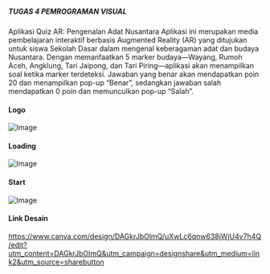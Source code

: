 ##### TUGAS 4 PEMROGRAMAN VISUAL
Aplikasi Quiz AR: Pengenalan Adat Nusantara
Aplikasi ini merupakan media pembelajaran interaktif berbasis Augmented Reality (AR) yang ditujukan untuk siswa Sekolah Dasar dalam mengenal keberagaman adat dan budaya Nusantara. Dengan memanfaatkan 5 marker budaya—Wayang, Rumoh Aceh, Angklung, Tari Jaipong, dan Tari Piring—aplikasi akan menampilkan soal ketika marker terdeteksi. Jawaban yang benar akan mendapatkan poin 20 dan menampilkan pop-up “Benar”, sedangkan jawaban salah mendapatkan 0 poin dan memunculkan pop-up “Salah”.

#### Logo
![Image](https://github.com/user-attachments/assets/50a119ae-b8b8-4b20-ab96-3d771a087f9a)

#### Loading
![Image](https://github.com/user-attachments/assets/910ac581-f3ee-4196-8230-23cc12e50d88)

#### Start
![Image](https://github.com/user-attachments/assets/1fcc296d-8eee-4f99-b890-5e901e63af85)

#### Link Desain
https://www.canva.com/design/DAGkrJbOlmQ/uXwLc6qnw638jWjU4v7h4Q/edit?utm_content=DAGkrJbOlmQ&utm_campaign=designshare&utm_medium=link2&utm_source=sharebutton

